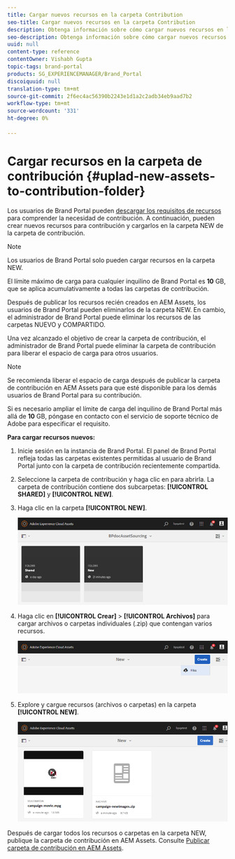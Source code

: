```yaml
---
title: Cargar nuevos recursos en la carpeta Contribution
seo-title: Cargar nuevos recursos en la carpeta Contribution
description: Obtenga información sobre cómo cargar nuevos recursos en la carpeta de contribución de Brand Portal.
seo-description: Obtenga información sobre cómo cargar nuevos recursos en la carpeta de contribución de Brand Portal.
uuid: null
content-type: reference
contentOwner: Vishabh Gupta
topic-tags: brand-portal
products: SG_EXPERIENCEMANAGER/Brand_Portal
discoiquuid: null
translation-type: tm+mt
source-git-commit: 2f6ec4ac56390b2243e1d1a2c2adb34eb9aad7b2
workflow-type: tm+mt
source-wordcount: '331'
ht-degree: 0%

---
```



# Cargar recursos en la carpeta de contribución {#uplad-new-assets-to-contribution-folder}

Los usuarios de Brand Portal pueden [descargar los requisitos de recursos](brand-portal-download-asset-requirements.md) para comprender la necesidad de contribución.
A continuación, pueden crear nuevos recursos para contribución y cargarlos en la carpeta NEW de la carpeta de contribución.

>[!NOTE]
>
>Los usuarios de Brand Portal solo pueden cargar recursos en la carpeta NEW.
>
>El límite máximo de carga para cualquier inquilino de Brand Portal es **10** GB, que se aplica acumulativamente a todas las carpetas de contribución.


Después de publicar los recursos recién creados en AEM Assets, los usuarios de Brand Portal pueden eliminarlos de la carpeta NEW. En cambio, el administrador de Brand Portal puede eliminar los recursos de las carpetas NUEVO y COMPARTIDO.

Una vez alcanzado el objetivo de crear la carpeta de contribución, el administrador de Brand Portal puede eliminar la carpeta de contribución para liberar el espacio de carga para otros usuarios.

>[!NOTE]
>
>Se recomienda liberar el espacio de carga después de publicar la carpeta de contribución en AEM Assets para que esté disponible para los demás usuarios de Brand Portal para su contribución.
>
>Si es necesario ampliar el límite de carga del inquilino de Brand Portal más allá de **10** GB, póngase en contacto con el servicio de soporte técnico de Adobe para especificar el requisito.


**Para cargar recursos nuevos:**

1. Inicie sesión en la instancia de Brand Portal.
El panel de Brand Portal refleja todas las carpetas existentes permitidas al usuario de Brand Portal junto con la carpeta de contribución recientemente compartida.

1. Seleccione la carpeta de contribución y haga clic en para abrirla. La carpeta de contribución contiene dos subcarpetas: **[!UICONTROL SHARED]** y **[!UICONTROL NEW]**.

1. Haga clic en la carpeta **[!UICONTROL NEW]**.

   ![](assets/upload-new-assets1.png)

1. Haga clic en **[!UICONTROL Crear]** > **[!UICONTROL Archivos]** para cargar archivos o carpetas individuales (.zip) que contengan varios recursos.

   ![](assets/upload-new-assets2.png)

1. Explore y cargue recursos (archivos o carpetas) en la carpeta **[!UICONTROL NEW]**.

   ![](assets/upload-new-assets3.png)

Después de cargar todos los recursos o carpetas en la carpeta NEW, publique la carpeta de contribución en AEM Assets. Consulte [Publicar carpeta de contribución en AEM Assets](brand-portal-publish-contribution-folder-to-aem-assets.md).
